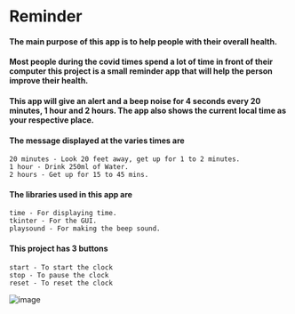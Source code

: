 # Reminder

#### The main purpose of this app is to help people with their overall health.

#### Most people during the covid times spend a lot of time in front of their computer this project is a small reminder app that will help the person improve their health.
#### This app will give an alert and a beep noise for 4 seconds every 20 minutes, 1 hour and 2 hours. The app also shows the current local time as your respective place.
#### The message displayed at the varies times are 
    20 minutes - Look 20 feet away, get up for 1 to 2 minutes.
    1 hour - Drink 250ml of Water.
    2 hours - Get up for 15 to 45 mins.
    
#### The libraries used in this app are
    time - For displaying time.
    tkinter - For the GUI.
    playsound - For making the beep sound. 
    
    
#### This project has 3 buttons 
    start - To start the clock
    stop - To pause the clock
    reset - To reset the clock
    
![image](https://user-images.githubusercontent.com/57188348/118007781-14b14800-b36a-11eb-8950-152e1b17202f.png)
    
